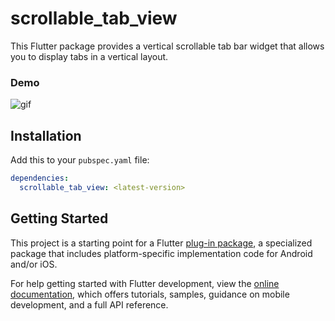 # scrollable_tab_view

This Flutter package provides a vertical scrollable tab bar widget that allows you to display tabs in a vertical layout.

### Demo

![gif](https://github.com/shyamexe/scrollable_tab_view/assets/93277108/7ffe8424-097a-4b4c-8d8d-1dc62ce93448)

## Installation

Add this to your `pubspec.yaml` file:

```yaml
dependencies:
  scrollable_tab_view: <latest-version>
```


## Getting Started

This project is a starting point for a Flutter
[plug-in package](https://flutter.dev/developing-packages/),
a specialized package that includes platform-specific implementation code for
Android and/or iOS.

For help getting started with Flutter development, view the
[online documentation](https://flutter.dev/docs), which offers tutorials,
samples, guidance on mobile development, and a full API reference.

